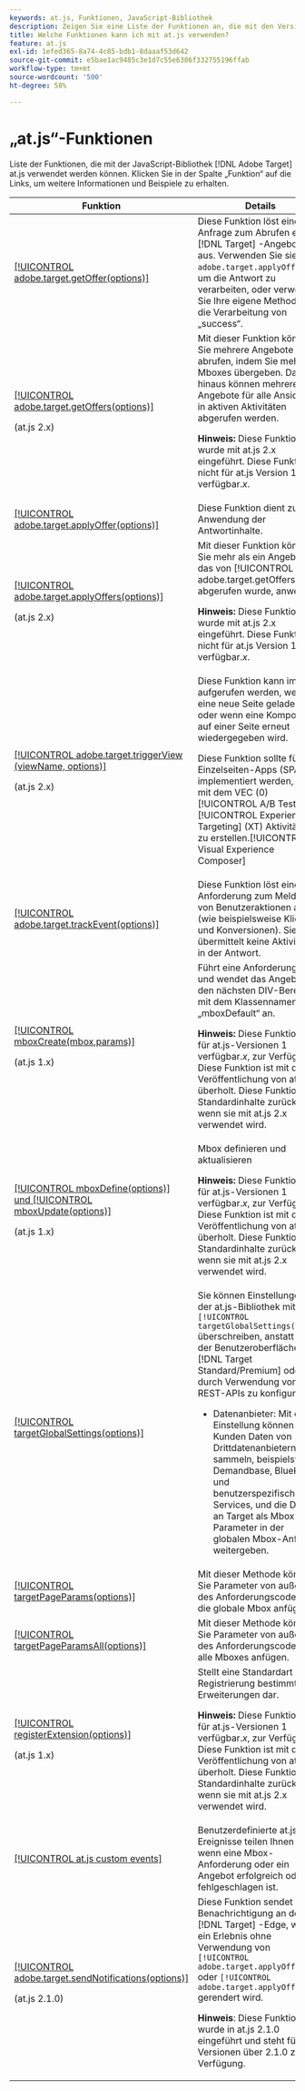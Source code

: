 ```yaml
---
keywords: at.js, Funktionen, JavaScript-Bibliothek
description: Zeigen Sie eine Liste der Funktionen an, die mit den Versionen 1.x und 2.x der at.js-JavaScript-Bibliothek in  [!DNL Adobe Target] verwendet werden können.
title: Welche Funktionen kann ich mit at.js verwenden?
feature: at.js
exl-id: 1efed365-8a74-4c85-bdb1-8daaaf53d642
source-git-commit: e5bae1ac9485c3e1d7c55e6386f332755196ffab
workflow-type: tm+mt
source-wordcount: '500'
ht-degree: 58%

---
```


# „at.js“-Funktionen

Liste der Funktionen, die mit der JavaScript-Bibliothek [!DNL Adobe Target] at.js verwendet werden können. Klicken Sie in der Spalte „Funktion“ auf die Links, um weitere Informationen und Beispiele zu erhalten.

| Funktion | Details |
| --- | --- | 
| [[!UICONTROL adobe.target.getOffer(options)]](/help/dev/implement/client-side/atjs/atjs-functions/adobe-target-getoffer.md) | Diese Funktion löst eine Anfrage zum Abrufen eines [!DNL Target] -Angebots aus. Verwenden Sie sie mit `adobe.target.applyOffer()`, um die Antwort zu verarbeiten, oder verwenden Sie Ihre eigene Methode für die Verarbeitung von „success“. |
| [[!UICONTROL adobe.target.getOffers(options)]](/help/dev/implement/client-side/atjs/atjs-functions/adobe-target-getoffers-atjs-2.md)<P>(at.js 2.x) | Mit dieser Funktion können Sie mehrere Angebote abrufen, indem Sie mehrere Mboxes übergeben. Darüber hinaus können mehrere Angebote für alle Ansichten in aktiven Aktivitäten abgerufen werden.<P>**Hinweis:** Diese Funktion wurde mit at.js 2.x eingeführt. Diese Funktion ist nicht für at.js Version 1 verfügbar.*x*. |
| [[!UICONTROL adobe.target.applyOffer(options)]](/help/dev/implement/client-side/atjs/atjs-functions/adobe-target-applyoffer.md) | Diese Funktion dient zur Anwendung der Antwortinhalte. |
| [[!UICONTROL adobe.target.applyOffers(options)]](/help/dev/implement/client-side/atjs/atjs-functions/adobe-target-applyoffers-atjs-2.md)<P>(at.js 2.x) | Mit dieser Funktion können Sie mehr als ein Angebot, das von [!UICONTROL adobe.target.getOffers()] abgerufen wurde, anwenden.<P>**Hinweis:** Diese Funktion wurde mit at.js 2.x eingeführt. Diese Funktion ist nicht für at.js Version 1 verfügbar.*x*. |
| [[!UICONTROL adobe.target.triggerView (viewName, options)]](/help/dev/implement/client-side/atjs/atjs-functions/adobe-target-triggerview-atjs-2.md)<P>(at.js 2.x) | Diese Funktion kann immer aufgerufen werden, wenn eine neue Seite geladen wird oder wenn eine Komponente auf einer Seite erneut wiedergegeben wird.<P> Diese Funktion sollte für Einzelseiten-Apps (SPA) implementiert werden, um mit dem VEC (0) [!UICONTROL A/B Test] und [!UICONTROL Experience Targeting] (XT) Aktivitäten zu erstellen.[!UICONTROL Visual Experience Composer] |
| [[!UICONTROL adobe.target.trackEvent(options)]](/help/dev/implement/client-side/atjs/atjs-functions/adobe-target-trackevent.md) | Diese Funktion löst eine Anforderung zum Melden von Benutzeraktionen aus (wie beispielsweise Klicks und Konversionen). Sie übermittelt keine Aktivitäten in der Antwort. |
| [[!UICONTROL mboxCreate(mbox,params)]](/help/dev/implement/client-side/atjs/atjs-functions/mboxcreate-atjs.md)<P>(at.js 1.x) | Führt eine Anforderung aus und wendet das Angebot auf den nächsten DIV-Bereich mit dem Klassennamen „mboxDefault“ an.<P>**Hinweis:** Diese Funktion ist für at.js-Versionen 1 verfügbar.*x*, zur Verfügung. Diese Funktion ist mit der Veröffentlichung von at.js 2.x überholt. Diese Funktion gibt Standardinhalte zurück, wenn sie mit at.js 2.x verwendet wird. |
| [[!UICONTROL mboxDefine(options)] und [!UICONTROL mboxUpdate(options)]](/help/dev/implement/client-side/atjs/atjs-functions/mboxdefine-mboxupdate-atjs-1x.md)<P>(at.js 1.x) | Mbox definieren und aktualisieren<P>**Hinweis:** Diese Funktion ist für at.js-Versionen 1 verfügbar.*x*, zur Verfügung. Diese Funktion ist mit der Veröffentlichung von at.js 2.x überholt. Diese Funktion gibt Standardinhalte zurück, wenn sie mit at.js 2.x verwendet wird. |
| [[!UICONTROL targetGlobalSettings(options)]](/help/dev/implement/client-side/atjs/atjs-functions/targetglobalsettings.md) | Sie können Einstellungen in der at.js-Bibliothek mit `[!UICONTROL targetGlobalSettings()]` überschreiben, anstatt sie in der Benutzeroberfläche von [!DNL Target Standard/Premium] oder durch Verwendung von REST-APIs zu konfigurieren.<ul><li>Datenanbieter: Mit dieser Einstellung können Kunden Daten von Drittdatenanbietern sammeln, beispielsweise Demandbase, BlueKai und benutzerspezifischen Services, und die Daten an Target als Mbox-Parameter in der globalen Mbox-Anfrage weitergeben.</li></ul> |
| [[!UICONTROL targetPageParams(options)]](/help/dev/implement/client-side/atjs/atjs-functions/targetpageparams.md) | Mit dieser Methode können Sie Parameter von außerhalb des Anforderungscodes an die globale Mbox anfügen. |
| [[!UICONTROL targetPageParamsAll(options)]](/help/dev/implement/client-side/atjs/atjs-functions/targetpageparamsall.md) | Mit dieser Methode können Sie Parameter von außerhalb des Anforderungscodes an alle Mboxes anfügen. |
| [[!UICONTROL registerExtension(options)]](/help/dev/implement/client-side/atjs/atjs-functions/registerextension-atjs-1x.md)<P>(at.js 1.x) | Stellt eine Standardart zur Registrierung bestimmter Erweiterungen dar.<P>**Hinweis:** Diese Funktion ist für at.js-Versionen 1 verfügbar.*x*, zur Verfügung. Diese Funktion ist mit der Veröffentlichung von at.js 2.x überholt. Diese Funktion gibt Standardinhalte zurück, wenn sie mit at.js 2.x verwendet wird. |
| [[!UICONTROL at.js custom events]](/help/dev/implement/client-side/atjs/atjs-functions/atjs-custom-events.md) | Benutzerdefinierte at.js-Ereignisse teilen Ihnen mit, wenn eine Mbox-Anforderung oder ein Angebot erfolgreich oder fehlgeschlagen ist. |
| [[!UICONTROL adobe.target.sendNotifications(options)]](/help/dev/implement/client-side/atjs/atjs-functions/adobe-target-sendnotifications-atjs-21.md)<P>(at.js 2.1.0) | Diese Funktion sendet eine Benachrichtigung an den [!DNL Target] -Edge, wenn ein Erlebnis ohne Verwendung von `[!UICONTROL adobe.target.applyOffer()]` oder `[!UICONTROL adobe.target.applyOffers()]` gerendert wird.<P>**Hinweis**: Diese Funktion wurde in at.js 2.1.0 eingeführt und steht für alle Versionen über 2.1.0 zur Verfügung. |

